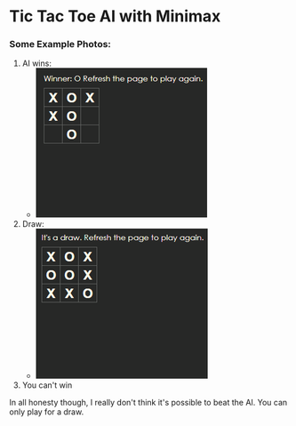 # Tic Tac Toe AI with Minimax

### Some Example Photos:
1. AI wins:
    - ![example1](./public/example1.png)
2. Draw:
    - ![example2](./public/example2.png)
3. You can't win

In all honesty though, I really don't think it's possible to beat the AI. You can only play for a draw.
